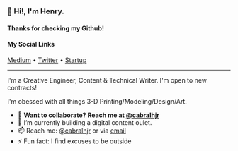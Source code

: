 <h3>👋 Hi!, I'm Henry.</h3>
<h4>Thanks for checking my Github!</h4>


<h4>My Social Links</h4>
<p>
  <a href="https://hjcbr19.medium.com/">Medium</a> •
  <a href="https://twitter.com/cabralhjr">Twitter</a> •
  <a href="https://enableu.ai">Startup</a>
</p>

---

I'm a Creative Engineer, Content & Technical Writer. I'm open to new contracts!

I'm obessed with all things 3-D Printing/Modeling/Design/Art.

- 🔭 **Want to collaborate? Reach me at [@cabralhjr](https://twitter.com/cabralhjr)**
- 🌱 I’m currently building a digital content oulet.
- 📫 Reach me: [@cabralhjr](https://twitter.com/cabralhjr) or via [email](hjcbr19@gmail.com)
- ⚡️ Fun fact: I find excuses to be outside
